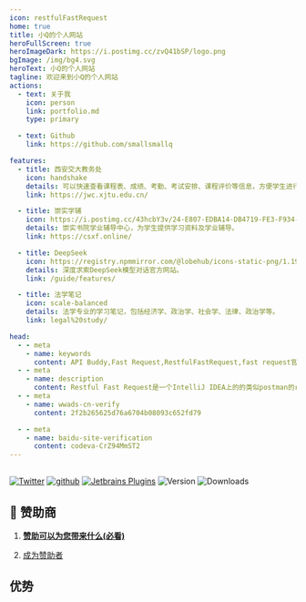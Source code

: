 ```yaml
---
icon: restfulFastRequest
home: true
title: 小Q的个人网站
heroFullScreen: true
heroImageDark: https://i.postimg.cc/zvQ41bSP/logo.png
bgImage: /img/bg4.svg
heroText: 小Q的个人网站
tagline: 欢迎来到小Q的个人网站
actions:
  - text: 关于我
    icon: person
    link: portfolio.md
    type: primary

  - text: Github
    link: https://github.com/smallsmallq

features:
  - title: 西安交大教务处
    icon: handshake
    details: 可以快速查看课程表、成绩、考勤、考试安排、课程评价等信息，方便学生进行学习和管理。
    link: https://jwc.xjtu.edu.cn/

  - title: 崇实学辅
    icon: https://i.postimg.cc/43hcbY3v/24-E807-EDBA14-DB4719-FE3-F934-AE810-C2.png
    details: 崇实书院学业辅导中心，为学生提供学习资料及学业辅导。
    link: https://csxf.online/

  - title: DeepSeek
    icon: https://registry.npmmirror.com/@lobehub/icons-static-png/1.19.0/files/dark/deepseek-color.png
    details: 深度求索DeepSeek模型对话官方网站。
    link: /guide/features/

  - title: 法学笔记
    icon: scale-balanced
    details: 法学专业的学习笔记，包括经济学、政治学、社会学、法律、政治学等。
    link: legal%20study/

head:
  - - meta
    - name: keywords
      content: API Buddy,Fast Request,RestfulFastRequest,fast request官网,api-buddy,Restful Fast Request,Fast Request激活码
  - - meta
    - name: description
      content: Restful Fast Request是一个IntelliJ IDEA上的的类似postman的restful api工具插件，可以根据已有的方法帮助您快速生成url和params，一个API调试工具+API管理工具，支持springmvc、springboot、java-rs
  - - meta
    - name: wwads-cn-verify
      content: 2f2b265625d76a6704b08093c652fd79

  - - meta
    - name: baidu-site-verification
      content: codeva-CrZ94MmST2
---
```


<div style="margin-top: 30px;"></div>

[![Twitter](https://img.shields.io/static/v1?label=Twitter&message=FastRequest666&logo=twitter&color=FC8D34)](https://twitter.com/FastRequest666)
[![github](https://badgen.net/badge/Github/fast-request/21D789?icon=github)](https://github.com/dromara/fast-request) [![Jetbrains Plugins][plugin-img]][plugin] ![Version](https://img.shields.io/jetbrains/plugin/v/16988?logo=IntelliJ%20IDEA) ![Downloads](https://img.shields.io/jetbrains/plugin/d/16988?color=FE2857)

<div style="margin-top: 20px;"></div>

## 🌈 赞助商

1. [**赞助可以为您带来什么(必看)**](./guide/sponsor.md#优势)

2. [成为赞助者](./guide/sponsor.md)

<SiteInfo
name="CodeGeeX"
desc="免费必装的智能编程助手"
url="https://codegeex.cn/?utm_source=pay&utm_medium=fast-request"
logo="/img/sponsor/codegeex.svg"
preview="/img/sponsor/codegeex-home.png"
style="max-width:370px"
/>

<SiteInfo
name="Apifox"
desc="API 设计、开发、测试一体化协作平台"
url="http://apifox.com/?utm_source=pay&utm_medium=fast-request"
logo="/img/sponsor/apifox.png"
preview="/img/sponsor/apifox-home.png"
style="max-width:370px"
/>

<SiteInfo
  name="引迈信息"
  desc="一键生成表单信息"
  url="https://www.jnpfsoft.com/index.html?from=fast-request"
  logo="/img/sponsor/jnpfsoft-logo.png"
  preview="/img/sponsor/jnpfsoft-home.png"
  style="max-width:370px"
/>

## 优势

<div class="home-advantage">
  <div style="border-radius: 10px;overflow: hidden">
    <iframe
      title="优势"
      :src="$withBase('/html/showsideNew.html')"
      width="100%"
      height="500px"
      frameborder="0"
      scrolling="No"
      leftmargin="0"
      topmargin="0"
    />
  </div>
  <div style="margin-top: 20px"></div>
  <a class="advantage-more" href="guide/features/">更多功能</a>
</div>

## 🥇 功能

<!-- @include: @src/compare.snippet.md -->

## 🎉 致谢

**Fast Request** 简称 **FR** 。自从 2021 年上线以来获得了很多人的支持。目前微信社区群 1000 多人，下载超过 ![Downloads](https://img.shields.io/jetbrains/plugin/d/16988?color=FE2857)，感谢各位支持者的一路同行，我们会努力提升软件的人性化程度，同时也让软件变得有趣。

感谢 OSCHINA 和 Gitee 官方平台对 **FR** 项目的推荐和肯定。**Restful Fast Request**在 [**2021**](https://www.oschina.net/question/2918182_2324736) 年度获得"OSC 年度最受欢迎个人项目" <Badge vertical="baseline">Top 15</Badge> 殊荣。

<!-- @include: @src/contact.snippet.md -->

[plugin]: https://plugins.jetbrains.com/plugin/16988
[plugin-img]: https://img.shields.io/badge/plugin-主页-x.svg?logo=IntelliJ%20IDEA
